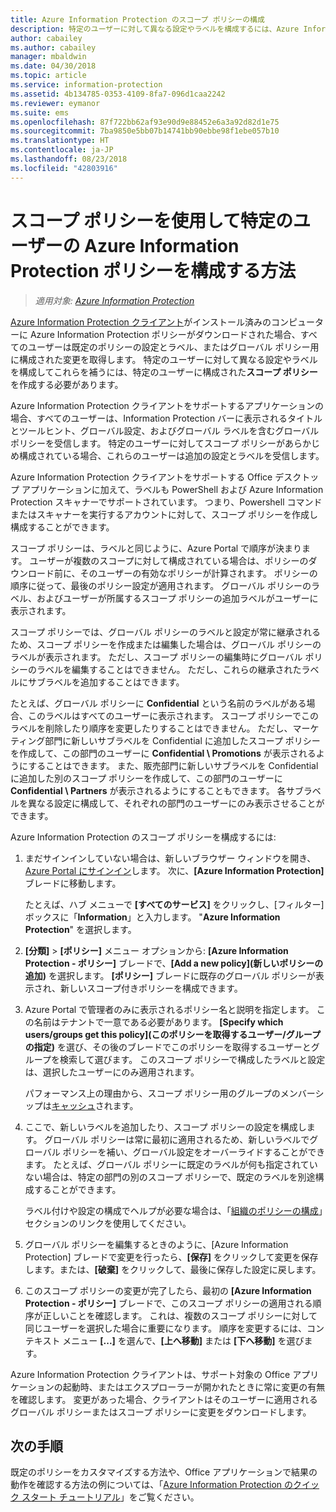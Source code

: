 ```yaml
---
title: Azure Information Protection のスコープ ポリシーの構成
description: 特定のユーザーに対して異なる設定やラベルを構成するには、Azure Information Protection のスコープ ポリシーを構成する必要があります。
author: cabailey
ms.author: cabailey
manager: mbaldwin
ms.date: 04/30/2018
ms.topic: article
ms.service: information-protection
ms.assetid: 4b134785-0353-4109-8fa7-096d1caa2242
ms.reviewer: eymanor
ms.suite: ems
ms.openlocfilehash: 87f722bb62af93e90d9e88452e6a3a92d82d1e75
ms.sourcegitcommit: 7ba9850e5bb07b14741bb90ebbe98f1ebe057b10
ms.translationtype: HT
ms.contentlocale: ja-JP
ms.lasthandoff: 08/23/2018
ms.locfileid: "42803916"
---
```

# <a name="how-to-configure-the-azure-information-protection-policy-for-specific-users-by-using-scoped-policies"></a>スコープ ポリシーを使用して特定のユーザーの Azure Information Protection ポリシーを構成する方法

>*適用対象: [Azure Information Protection](https://azure.microsoft.com/pricing/details/information-protection)*

[Azure Information Protection クライアント](https://www.microsoft.com/en-us/download/details.aspx?id=53018)がインストール済みのコンピューターに Azure Information Protection ポリシーがダウンロードされた場合、すべてのユーザーは既定のポリシーの設定とラベル、またはグローバル ポリシー用に構成された変更を取得します。 特定のユーザーに対して異なる設定やラベルを構成してこれらを補うには、特定のユーザーに構成された**スコープ ポリシー**を作成する必要があります。

Azure Information Protection クライアントをサポートするアプリケーションの場合、すべてのユーザーは、Information Protection バーに表示されるタイトルとツールヒント、グローバル設定、およびグローバル ラベルを含むグローバル ポリシーを受信します。 特定のユーザーに対してスコープ ポリシーがあらかじめ構成されている場合、これらのユーザーは追加の設定とラベルを受信します。 

Azure Information Protection クライアントをサポートする Office デスクトップ アプリケーションに加えて、ラベルも PowerShell および Azure Information Protection スキャナーでサポートされています。 つまり、Powershell コマンドまたはスキャナーを実行するアカウントに対して、スコープ ポリシーを作成し構成することができます。 

スコープ ポリシーは、ラベルと同じように、Azure Portal で順序が決まります。 ユーザーが複数のスコープに対して構成されている場合は、ポリシーのダウンロード前に、そのユーザーの有効なポリシーが計算されます。 ポリシーの順序に従って、最後のポリシー設定が適用されます。 グローバル ポリシーのラベル、およびユーザーが所属するスコープ ポリシーの追加ラベルがユーザーに表示されます。

スコープ ポリシーでは、グローバル ポリシーのラベルと設定が常に継承されるため、スコープ ポリシーを作成または編集した場合は、グローバル ポリシーのラベルが表示されます。 ただし、スコープ ポリシーの編集時にグローバル ポリシーのラベルを編集することはできません。 ただし、これらの継承されたラベルにサブラベルを追加することはできます。

たとえば、グローバル ポリシーに **Confidential** という名前のラベルがある場合、このラベルはすべてのユーザーに表示されます。 スコープ ポリシーでこのラベルを削除したり順序を変更したりすることはできません。 ただし、マーケティング部門に新しいサブラベルを Confidential に追加したスコープ ポリシーを作成して、この部門のユーザーに **Confidential \ Promotions** が表示されるようにすることはできます。 また、販売部門に新しいサブラベルを Confidential に追加した別のスコープ ポリシーを作成して、この部門のユーザーに **Confidential \ Partners** が表示されるようにすることもできます。 各サブラベルを異なる設定に構成して、それぞれの部門のユーザーにのみ表示させることができます。

Azure Information Protection のスコープ ポリシーを構成するには:

1. まだサインインしていない場合は、新しいブラウザー ウィンドウを開き、[Azure Portal にサインイン](configure-policy.md#signing-in-to-the-azure-portal)します。 次に、**[Azure Information Protection]** ブレードに移動します。

    たとえば、ハブ メニューで **[すべてのサービス]** をクリックし、[フィルター] ボックスに「**Information**」と入力します。 "**Azure Information Protection**" を選択します。

2. **[分類]** > **[ポリシー]** メニュー オプションから: **[Azure Information Protection - ポリシー]** ブレードで、**[Add a new policy]\(新しいポリシーの追加\)** を選択します。 **[ポリシー]** ブレードに既存のグローバル ポリシーが表示され、新しいスコープ付きポリシーを構成できます。

3. Azure Portal で管理者のみに表示されるポリシー名と説明を指定します。 この名前はテナントで一意である必要があります。 **[Specify which users/groups get this policy]\(このポリシーを取得するユーザー/グループの指定\)** を選び、その後のブレードでこのポリシーを取得するユーザーとグループを検索して選びます。 このスコープ ポリシーで構成したラベルと設定は、選択したユーザーにのみ適用されます。
    
    パフォーマンス上の理由から、スコープ ポリシー用のグループのメンバーシップは[キャッシュ](prepare.md#group-membership-caching-by-azure-information-protection)されます。

4. ここで、新しいラベルを追加したり、スコープ ポリシーの設定を構成します。 グローバル ポリシーは常に最初に適用されるため、新しいラベルでグローバル ポリシーを補い、グローバル設定をオーバーライドすることができます。 たとえば、グローバル ポリシーに既定のラベルが何も指定されていない場合は、特定の部門の別のスコープ ポリシーで、既定のラベルを別途構成することができます。

    ラベル付けや設定の構成でヘルプが必要な場合は、「[組織のポリシーの構成](configure-policy.md#configuring-your-organizations-policy)」セクションのリンクを使用してください。

6. グローバル ポリシーを編集するときのように、[Azure Information Protection] ブレードで変更を行ったら、**[保存]** をクリックして変更を保存します。または、**[破棄]** をクリックして、最後に保存した設定に戻します。 

7. このスコープ ポリシーの変更が完了したら、最初の **[Azure Information Protection - ポリシー]** ブレードで、このスコープ ポリシーの適用される順序が正しいことを確認します。 これは、複数のスコープ ポリシーに対して同じユーザーを選択した場合に重要になります。 順序を変更するには、コンテキスト メニュー **[...]** を選んで、**[上へ移動]** または **[下へ移動]** を選びます。 

Azure Information Protection クライアントは、サポート対象の Office アプリケーションの起動時、またはエクスプローラーが開かれたときに常に変更の有無を確認します。 変更があった場合、クライアントはそのユーザーに適用されるグローバル ポリシーまたはスコープ ポリシーに変更をダウンロードします。

## <a name="next-steps"></a>次の手順

既定のポリシーをカスタマイズする方法や、Office アプリケーションで結果の動作を確認する方法の例については、「[Azure Information Protection のクイック スタート チュートリアル](infoprotect-quick-start-tutorial.md)」をご覧ください。

